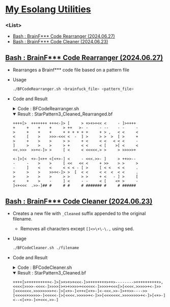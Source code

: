 # [My Esolang Utilities](/README.md#utility)


### **\<List>**

- [Bash : BrainF*** Code Rearranger (2024.06.27)](#bash--brainf-code-rearranger-20240627)
- [Bash : BrainF*** Code Cleaner (2024.06.23)](#bash--brainf-code-cleaner-20240623)


## [Bash : BrainF*** Code Rearranger (2024.06.27)](#list)

- Rearranges a Brainf*** code file based on a pattern file
- Usage
  ```bash
  ./BFCodeRearranger.sh <brainfuck_file> <pattern_file>
  ```
- Code and Result
  <details>
    <summary>Code : BFCodeRearranger.sh</summary>

    ```bash
    # Check if the correct number of arguments is provided
    if [ "$#" -ne 2 ]; then
      echo "Usage: $0 <brainfuck_file> <pattern_file>"
      exit 1
    fi

    # Assign arguments to variables
    brainfuck_file="$1"
    pattern_file="$2"

    # Check if the required files exist
    if [ ! -f "$brainfuck_file" ]; then
      echo "$brainfuck_file not found!"
      exit 1
    fi

    if [ ! -f "$pattern_file" ]; then
      echo "$pattern_file not found!"
      exit 1
    fi

    # Read the content of brainfuck_file
    brainfuck_content=$(<"$brainfuck_file")

    # Extract relevant characters from brainfuck_file
    filtered_content=$(echo "$brainfuck_content" | sed 's/[^[]<>\+\-\.,]//g')

    # Read the content of pattern_file
    pattern_content=$(<"$pattern_file")

    # Function to replace '#' with characters from brainfuck_content
    replace_pattern() {
      local content="$1"
      local index="$2"
      local result=""
      
      for ((i=0; i<${#content}; i++)); do
      char="${content:i:1}"
      if [[ "$char" == "#" ]]; then
        if [ $index -lt ${#filtered_content} ]; then
        result+="${filtered_content:index:1}"
        index=$((index + 1))
        else
        result+="#"
        fi
      else
        result+="$char"
      fi
      done

      echo "$result"
      echo "$index" > "$temp_file"          # Save the updated index in the temporary file
    }

    # Process the brainfuck content
    result=""
    char_index=0
    temp_file="./temp.txt"

    while [ $char_index -lt ${#filtered_content} ]; do
      replaced_pattern=$(replace_pattern "$pattern_content" "$char_index")
      result+="$replaced_pattern"$'\n\n'
      char_index=$(<"$temp_file")           # Read the next index from the temp file
    done

    # Remove the temporary file
    rm "$temp_file"

    # Create the new filename
    new_filename="${brainfuck_file%.*}_Rearranged.${brainfuck_file##*.}"

    # Save the result to the new file
    echo -n "$result" > "$new_filename"

    # Confirm the operation is complete
    echo "Rearranged file saved as $new_filename"
    ```
  </details>
  <details open="">
    <summary>Result : StarPattern3_Cleaned_Rearranged.bf</summary>

    ```brainfuck
    ++++[>  +++++++ +++<-]> [     > +>+>+<< <     - ]>++++  
    +     +    +    +     > ++   >- -     - --    - -     - 
    >     +    +    +     + + + + + +     + > ,   < <     < 
    <     [    >    >>>-<<< <  -  ] >     > >  >  [ >     + 
    >     +    >    >     > >     + <     < <   < < <     - 
    ]     >    >    >     > +     < <     < [    >[ <     < 
    <<.>>>  >>+<-]> >     [ <     < <<<<<.> >     > >>>>>+  

    <-]>[<  +>-]<++ <[<+>-] <     - <<<.>>- ]     > ++>>--  
    -     -    >    >     [ <<   << <     + >>    > >     > 
    -     ]    <    <     < < < - [ >     [ < <   < <     . 
    >     >    >    >>+<-]> >  [  < <     < <  <  < <     . 
    >     >    >    >     > >     > >     + <   - ] >     [ 
    <     +    >    -     ] <     - -     < [    <+ >     - 
    ]<+<<<  .>>-]## #     # #     # ####### #     # ######  

    ```
  </details>


## [Bash : BrainF*** Code Cleaner (2024.06.23)](#list)

- Creates a new file with `_Cleaned` suffix appended to the original filename.
  - Removes all characters except `[]<>\+\-\.,` using sed.
- Usage
  ```bash
  ./BFCodeCleaner.sh ./filename
  ```
- Code and Result
  <details>
    <summary>Code : BFCodeCleaner.sh</summary>

    ```bash
    #!/bin/bash

    # Check if a filename is provided
    if [ -z "$1" ]; then
      echo "Usage: $0 filename"
      exit 1
    fi

    # Get the filename from the argument
    filename="$1"

    # Check if the file exists
    if [ ! -f "$filename" ]; then
      echo "Error: File '$filename' not found!"
      exit 1
    fi

    # Create the new filename with '_Cleaned' suffix
    temp_filename="${filename%.*}_Temporary.${filename##*.}"
    new_filename="${filename%.*}_Cleaned.${filename##*.}"

    # Use tr to remove newline characters and save to a temporary file
    tr -d '\n' < "$filename" > "$temp_filename"

    # Use sed to remove all characters except '[]<>+-.,'
    sed 's/[^][<>+-.,]//g' "$temp_filename" > "$new_filename"

    # Add a newline character at the end of the new file
    echo "" >> "$new_filename"

    # Remove the temporary file
    rm "$temp_filename"

    # Confirm the operation is complete
    echo "Cleaned file saved as $new_filename"
    ```
  </details>
  <details open="">
    <summary>Result : StarPattern3_Cleaned.bf</summary>

    ```brainfuck
    ++++[>++++++++++<-]>[>+>+>+<<<-]>++++++++>++>-------->++++++++++>,<<<<[>>>>-<<<<-]>>>>[>+>+>>>>+<<<<<<-]>>>>+<<<[>[<<<<.>>>>>+<-]>>[<<<<<<<.>>>>>>>>+<-]>[<+>-]<++<[<+>-]<-<<<.>>-]>++>>---->>[<<<<<+>>>>>-]<<<<<-[>[<<<<.>>>>>+<-]>>[<<<<<<<.>>>>>>>>+<-]>[<+>-]<--<[<+>-]<+<<<.>>-]
    ```
  </details>
